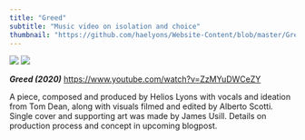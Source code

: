 ```yaml
---
title: "Greed"
subtitle: "Music video on isolation and choice"
thumbnail: "https://github.com/haelyons/Website-Content/blob/master/Greed%20Artwork%20PNG.png?raw=true"
---
```


![](https://github.com/haelyons/Website-Content/blob/master/Greed%20Artwork%20PNG.png?raw=true)
![](https://github.com/haelyons/Website-Content/blob/master/Greed%20-%20Supporting%20Artwork%20(No%20Type).png?raw=true)

_**Greed (2020)**_ https://www.youtube.com/watch?v=ZzMYuDWCeZY

A piece, composed and produced by Helios Lyons with vocals and ideation
from Tom Dean, along with visuals filmed and edited by Alberto Scotti.
Single cover and supporting art was made by James Usill. Details on production process and concept in upcoming blogpost.
